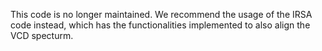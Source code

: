 This code is no longer maintained. We recommend the usage of the IRSA code instead, which has the functionalities implemented to also align the VCD specturm.
